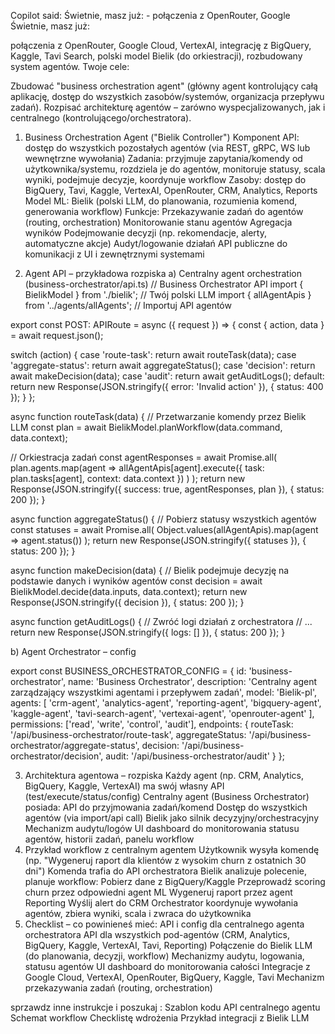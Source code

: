 Copilot said: Świetnie, masz już: - połączenia z OpenRouter, Google
Świetnie, masz już:

połączenia z OpenRouter, Google Cloud, VertexAI,
integrację z BigQuery, Kaggle, Tavi Search,
polski model Bielik (do orkiestracji),
rozbudowany system agentów.
Twoje cele:

Zbudować "business orchestration agent" (główny agent kontrolujący całą aplikację, dostęp do wszystkich zasobów/systemów, organizacja przepływu zadań).
Rozpisać architekturę agentów – zarówno wyspecjalizowanych, jak i centralnego (kontrolującego/orchestratora).



1. Business Orchestration Agent ("Bielik Controller")
Komponent API: dostęp do wszystkich pozostałych agentów (via REST, gRPC, WS lub wewnętrzne wywołania)
Zadania: przyjmuje zapytania/komendy od użytkownika/systemu, rozdziela je do agentów, monitoruje statusy, scala wyniki, podejmuje decyzje, koordynuje workflow
Zasoby: dostęp do BigQuery, Tavi, Kaggle, VertexAI, OpenRouter, CRM, Analytics, Reports
Model ML: Bielik (polski LLM, do planowania, rozumienia komend, generowania workflow)
Funkcje:
Przekazywanie zadań do agentów (routing, orchestration)
Monitorowanie stanu agentów
Agregacja wyników
Podejmowanie decyzji (np. rekomendacje, alerty, automatyczne akcje)
Audyt/logowanie działań
API publiczne do komunikacji z UI i zewnętrznymi systemami

2. Agent API – przykładowa rozpiska
a) Centralny agent orchestration (business-orchestrator/api.ts)
// Business Orchestrator API
import { BielikModel } from './bielik'; // Twój polski LLM
import { allAgentApis } from '../agents/allAgents'; // Importuj API agentów

export const POST: APIRoute = async ({ request }) => {
  const { action, data } = await request.json();

  switch (action) {
    case 'route-task':
      return await routeTask(data);
    case 'aggregate-status':
      return await aggregateStatus();
    case 'decision':
      return await makeDecision(data);
    case 'audit':
      return await getAuditLogs();
    default:
      return new Response(JSON.stringify({ error: 'Invalid action' }), { status: 400 });
  }
};

async function routeTask(data) {
  // Przetwarzanie komendy przez Bielik LLM
  const plan = await BielikModel.planWorkflow(data.command, data.context);

  // Orkiestracja zadań
  const agentResponses = await Promise.all(
    plan.agents.map(agent =>
      allAgentApis[agent].execute({ task: plan.tasks[agent], context: data.context })
    )
  );
  return new Response(JSON.stringify({ success: true, agentResponses, plan }), { status: 200 });
}

async function aggregateStatus() {
  // Pobierz statusy wszystkich agentów
  const statuses = await Promise.all(
    Object.values(allAgentApis).map(agent => agent.status())
  );
  return new Response(JSON.stringify({ statuses }), { status: 200 });
}

async function makeDecision(data) {
  // Bielik podejmuje decyzję na podstawie danych i wyników agentów
  const decision = await BielikModel.decide(data.inputs, data.context);
  return new Response(JSON.stringify({ decision }), { status: 200 });
}

async function getAuditLogs() {
  // Zwróć logi działań z orchestratora
  // ...
  return new Response(JSON.stringify({ logs: [] }), { status: 200 });
}



b) Agent Orchestrator – config

export const BUSINESS_ORCHESTRATOR_CONFIG = {
  id: 'business-orchestrator',
  name: 'Business Orchestrator',
  description: 'Centralny agent zarządzający wszystkimi agentami i przepływem zadań',
  model: 'Bielik-pl',
  agents: [
    'crm-agent',
    'analytics-agent',
    'reporting-agent',
    'bigquery-agent',
    'kaggle-agent',
    'tavi-search-agent',
    'vertexai-agent',
    'openrouter-agent'
  ],
  permissions: ['read', 'write', 'control', 'audit'],
  endpoints: {
    routeTask: '/api/business-orchestrator/route-task',
    aggregateStatus: '/api/business-orchestrator/aggregate-status',
    decision: '/api/business-orchestrator/decision',
    audit: '/api/business-orchestrator/audit'
  }
};


3. Architektura agentowa – rozpiska
Każdy agent (np. CRM, Analytics, BigQuery, Kaggle, VertexAI) ma swój własny API (test/execute/status/config)
Centralny agent (Business Orchestrator) posiada:
API do przyjmowania zadań/komend
Dostęp do wszystkich agentów (via import/api call)
Bielik jako silnik decyzyjny/orchestracyjny
Mechanizm audytu/logów
UI dashboard do monitorowania statusu agentów, historii zadań, panelu workflow
4. Przykład workflow z centralnym agentem
Użytkownik wysyła komendę (np. "Wygeneruj raport dla klientów z wysokim churn z ostatnich 30 dni")
Komenda trafia do API orchestratora
Bielik analizuje polecenie, planuje workflow:
Pobierz dane z BigQuery/Kaggle
Przeprowadź scoring churn przez odpowiedni agent ML
Wygeneruj raport przez agent Reporting
Wyślij alert do CRM
Orchestrator koordynuje wywołania agentów, zbiera wyniki, scala i zwraca do użytkownika
5. Checklist – co powinieneś mieć:
 API i config dla centralnego agenta orchestratora
 API dla wszystkich pod-agentów (CRM, Analytics, BigQuery, Kaggle, VertexAI, Tavi, Reporting)
 Połączenie do Bielik LLM (do planowania, decyzji, workflow)
 Mechanizmy audytu, logowania, statusu agentów
 UI dashboard do monitorowania całości
 Integracje z Google Cloud, VertexAI, OpenRouter, BigQuery, Kaggle, Tavi
 Mechanizm przekazywania zadań (routing, orchestration)

sprzawdz inne instrukcje i poszukaj : Szablon kodu API centralnego agentu
Schemat workflow
Checklistę wdrożenia
Przykład integracji z Bielik LLM